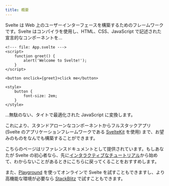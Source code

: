 ```yaml
---
title: 概要
---
```


Svelte は Web 上のユーザーインターフェースを構築するためのフレームワークです。Svelte はコンパイラを使用し、HTML、CSS、JavaScript で記述された宣言的なコンポーネントを...

```svelte
<!--- file: App.svelte --->
<script>
	function greet() {
		alert('Welcome to Svelte!');
	}
</script>

<button onclick={greet}>click me</button>

<style>
	button {
		font-size: 2em;
	}
</style>
```

...無駄のない、タイトで最適化された JavaScript に変換します。

これにより、スタンドアローンなコンポーネントからフルスタックアプリ (Svelte のアプリケーションフレームワークである [SvelteKit](../kit) を使用) まで、お望みのものをなんでも構築することができます。

こちらのページはリファレンスドキュメントとして提供されています。もしあなたが Svelte の初心者なら、先に[インタラクティブなチュートリアル](/tutorial)から始めて、わからないことがあるときにこちらに戻ってくることをおすすめします。

また、[Playground](/playground) を使ってオンラインで Svelte を試すこともできますし、より高機能な環境が必要なら [StackBlitz](https://sveltekit.new) で試すこともできます。

